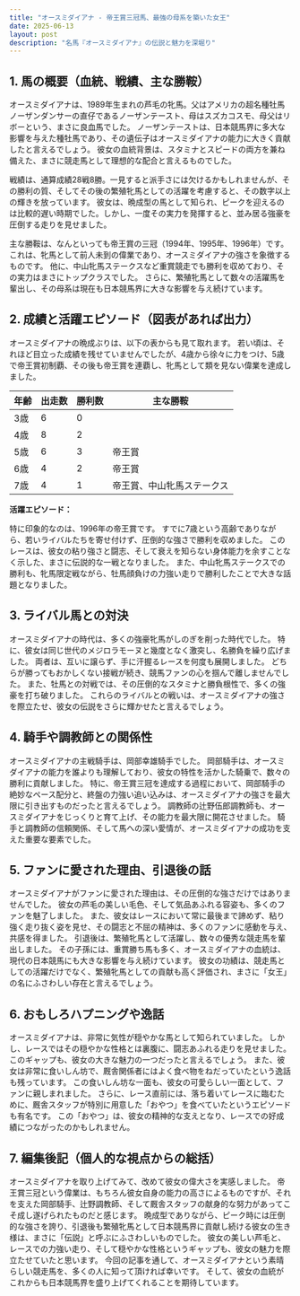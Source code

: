 ```yaml
---
title: "オースミダイアナ - 帝王賞三冠馬、最強の母系を築いた女王"
date: 2025-06-13
layout: post
description: "名馬『オースミダイアナ』の伝説と魅力を深堀り"
---
```


## 1. 馬の概要（血統、戦績、主な勝鞍）

オースミダイアナは、1989年生まれの芦毛の牝馬。父はアメリカの超名種牡馬ノーザンダンサーの直仔であるノーザンテースト、母はスズカコスモ、母父はリボーという、まさに良血馬でした。  ノーザンテーストは、日本競馬界に多大な影響を与えた種牡馬であり、その遺伝子はオースミダイアナの能力に大きく貢献したと言えるでしょう。  彼女の血統背景は、スタミナとスピードの両方を兼ね備えた、まさに競走馬として理想的な配合と言えるものでした。

戦績は、通算成績28戦8勝。一見すると派手さには欠けるかもしれませんが、その勝利の質、そしてその後の繁殖牝馬としての活躍を考慮すると、その数字以上の輝きを放っています。  彼女は、晩成型の馬として知られ、ピークを迎えるのは比較的遅い時期でした。しかし、一度その実力を発揮すると、並み居る強豪を圧倒する走りを見せました。

主な勝鞍は、なんといっても帝王賞の三冠（1994年、1995年、1996年）です。これは、牝馬として前人未到の偉業であり、オースミダイアナの強さを象徴するものです。  他に、中山牝馬ステークスなど重賞競走でも勝利を収めており、その実力はまさにトップクラスでした。  さらに、繁殖牝馬として数々の活躍馬を輩出し、その母系は現在も日本競馬界に大きな影響を与え続けています。


## 2. 成績と活躍エピソード（図表があれば出力）

オースミダイアナの晩成ぶりは、以下の表からも見て取れます。  若い頃は、それほど目立った成績を残せていませんでしたが、4歳から徐々に力をつけ、5歳で帝王賞初制覇、その後も帝王賞を連覇し、牝馬として類を見ない偉業を達成しました。

| 年齢 | 出走数 | 勝利数 | 主な勝鞍 |
|---|---|---|---|
| 3歳 | 6 | 0 |  |
| 4歳 | 8 | 2 |  |
| 5歳 | 6 | 3 | 帝王賞 |
| 6歳 | 4 | 2 | 帝王賞 |
| 7歳 | 4 | 1 | 帝王賞、中山牝馬ステークス |


**活躍エピソード：**

特に印象的なのは、1996年の帝王賞です。  すでに7歳という高齢でありながら、若いライバルたちを寄せ付けず、圧倒的な強さで勝利を収めました。  このレースは、彼女の粘り強さと闘志、そして衰えを知らない身体能力を余すことなく示した、まさに伝説的な一戦となりました。  また、中山牝馬ステークスでの勝利も、牝馬限定戦ながら、牡馬顔負けの力強い走りで勝利したことで大きな話題となりました。


## 3. ライバル馬との対決

オースミダイアナの時代は、多くの強豪牝馬がしのぎを削った時代でした。  特に、彼女は同じ世代のメジロラモーヌと幾度となく激突し、名勝負を繰り広げました。  両者は、互いに譲らず、手に汗握るレースを何度も展開しました。  どちらが勝ってもおかしくない接戦が続き、競馬ファンの心を掴んで離しませんでした。  また、牡馬との対戦では、その圧倒的なスタミナと勝負根性で、多くの強豪を打ち破りました。  これらのライバルとの戦いは、オースミダイアナの強さを際立たせ、彼女の伝説をさらに輝かせたと言えるでしょう。


## 4. 騎手や調教師との関係性

オースミダイアナの主戦騎手は、岡部幸雄騎手でした。  岡部騎手は、オースミダイアナの能力を誰よりも理解しており、彼女の特性を活かした騎乗で、数々の勝利に貢献しました。  特に、帝王賞三冠を達成する過程において、岡部騎手の絶妙なペース配分と、終盤の力強い追い込みは、オースミダイアナの強さを最大限に引き出すものだったと言えるでしょう。  調教師の辻野伍郎調教師も、オースミダイアナをじっくりと育て上げ、その能力を最大限に開花させました。  騎手と調教師の信頼関係、そして馬への深い愛情が、オースミダイアナの成功を支えた重要な要素でした。


## 5. ファンに愛された理由、引退後の話

オースミダイアナがファンに愛された理由は、その圧倒的な強さだけではありませんでした。  彼女の芦毛の美しい毛色、そして気品あふれる容姿も、多くのファンを魅了しました。  また、彼女はレースにおいて常に最後まで諦めず、粘り強く走り抜く姿を見せ、その闘志と不屈の精神は、多くのファンに感動を与え、共感を得ました。  引退後は、繁殖牝馬として活躍し、数々の優秀な競走馬を輩出しました。  その子孫には、重賞勝ち馬も多く、オースミダイアナの血統は、現代の日本競馬にも大きな影響を与え続けています。  彼女の功績は、競走馬としての活躍だけでなく、繁殖牝馬としての貢献も高く評価され、まさに「女王」の名にふさわしい存在と言えるでしょう。


## 6. おもしろハプニングや逸話

オースミダイアナは、非常に気性が穏やかな馬として知られていました。  しかし、レースではその穏やかな性格とは裏腹に、闘志あふれる走りを見せました。  このギャップも、彼女の大きな魅力の一つだったと言えるでしょう。  また、彼女は非常に食いしん坊で、厩舎関係者にはよく食べ物をねだっていたという逸話も残っています。  この食いしん坊な一面も、彼女の可愛らしい一面として、ファンに親しまれました。  さらに、レース直前には、落ち着いてレースに臨むために、厩舎スタッフが特別に用意した「おやつ」を食べていたというエピソードも有名です。  この「おやつ」は、彼女の精神的な支えとなり、レースでの好成績につながったのかもしれません。


## 7. 編集後記（個人的な視点からの総括）

オースミダイアナを取り上げてみて、改めて彼女の偉大さを実感しました。  帝王賞三冠という偉業は、もちろん彼女自身の能力の高さによるものですが、それを支えた岡部騎手、辻野調教師、そして厩舎スタッフの献身的な努力があってこそ成し遂げられたものだと感じます。  晩成型でありながら、ピーク時には圧倒的な強さを誇り、引退後も繁殖牝馬として日本競馬界に貢献し続ける彼女の生き様は、まさに「伝説」と呼ぶにふさわしいものでした。  彼女の美しい芦毛と、レースでの力強い走り、そして穏やかな性格というギャップも、彼女の魅力を際立たせていたと思います。  今回の記事を通して、オースミダイアナという素晴らしい競走馬を、多くの人に知って頂ければ幸いです。  そして、彼女の血統がこれからも日本競馬界を盛り上げてくれることを期待しています。
